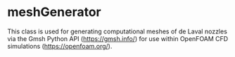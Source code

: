 # meshGenerator
This class is used for generating computational meshes of de Laval nozzles via the Gmsh Python API (https://gmsh.info/) for use within OpenFOAM CFD simulations (https://openfoam.org/).
